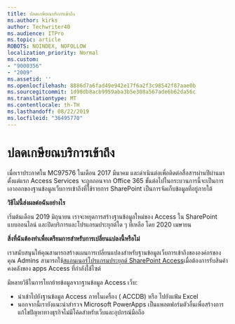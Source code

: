 ```yaml
---
title: ปลดเกษียณบริการเข้าถึง
ms.author: kirks
author: Techwriter40
ms.audience: ITPro
ms.topic: article
ROBOTS: NOINDEX, NOFOLLOW
localization_priority: Normal
ms.custom:
- "9000356"
- "2009"
ms.assetid: ''
ms.openlocfilehash: 8886d7a6fad49e942e17f6a2f3c98542f87aae0b
ms.sourcegitcommit: 1d98db8acb9959aba3b5e308a567ade6b62da56c
ms.translationtype: MT
ms.contentlocale: th-TH
ms.lasthandoff: 08/22/2019
ms.locfileid: "36495770"
---
```

# <a name="access-services-retirement"></a>ปลดเกษียณบริการเข้าถึง

เมื่อเราประกาศใน MC97576 ในเดือน 2017 มีนาคม และดำเนินต่อเพื่อติดต่อสื่อสารผ่านปีผ่านมาตั้งแต่แรก Access Services จะถูกถอนจาก Office 365 ขั้นต่อไปในกระบวนการนี้จะเป็นการเอาออกของฐานข้อมูลเว็บการเข้าถึงที่ใช้รายการ SharePoint เป็นการจัดเก็บข้อมูลที่อยู่ภายใต้

**วิธีไม่นี้ส่งผลต่อฉันอย่างไร**

เริ่มต้นเดือน 2019 มิถุนายน เราจะหยุดการสร้างฐานข้อมูลใหม่ของ Access ใน SharePoint แบบออนไลน์ และปิดบริการและโปรแกรมประยุกต์ใด ๆ ที่เหลือ โดย 2020 เมษายน

**สิ่งที่ฉันต้องทำเพื่อเตรียมการสำหรับการเปลี่ยนแปลงนี้หรือไม่**

เราสนับสนุนให้คุณสามารถสร้างแผนการเปลี่ยนแปลงสำหรับฐานข้อมูลเว็บการเข้าถึงขององค์กรของคุณ Admins สามารถใช้[สแกนเนอร์โปรแกรมประยุกต์ SharePoint Access](https://github.com/SharePoint/PnP-Tools/tree/master/Solutions/SharePoint.AccessApp.Scanner)เมื่อต้องการรับสินค้าคงคลังของ apps Access ที่กำลังใช้ไซต์

มีหลายวิธีในการโยกย้ายข้อมูลจากฐานข้อมูล Access เว็บ:

- นำเข้าไปยังฐานข้อมูล Access ภายในเครื่อง ( ACCDB) หรือ ไปยังแฟ้ม Excel
- นอกจากนี้เรายังแนะนำสำรวจ Microsoft PowerApps เป็นแพลตฟอร์มตัวอื่นเพื่อสร้างการแก้ไขปัญหาทางธุรกิจไม่มีโค้ดสำหรับเว็บและอุปกรณ์มือถือ